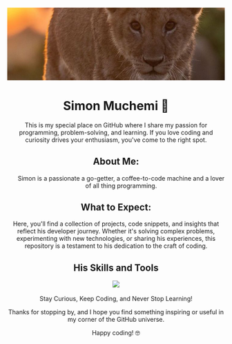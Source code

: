 ![](lion_cub.jpeg)

<h1 align="center">Simon Muchemi 🦁</h1>
<!DOCTYPE html>
<html>
<body>
    <p align="center">This is my special place on GitHub where I share my passion for programming, problem-solving, and learning. If you love coding and curiosity drives your enthusiasm, you've come to the right spot.</p>

   <h2 align="center">About Me:</h2>
   <ul style="list-style-position: inside;">
       <p align="center">
           Simon is a passionate a go-getter, a coffee-to-code machine and a lover of all thing programming.</p>
   </ul>

   <h2 align="center">What to Expect:</h2>
   <p align="center">Here, you'll find a collection of projects, code snippets, and insights that reflect his developer journey. Whether it's solving complex problems, experimenting with new technologies, or sharing his experiences, this repository is a testament to his dedication to the craft of coding.</p>
   <h2 align="center"> His Skills and Tools</h2>
<p align="center">
  <a href="https://skillicons.dev">
    <img src="https://skillicons.dev/icons?i=js,html,css,react,vite,firebase,java,mysql,git,github,vscode&perline=7" />
  </a>
</p>

   <p align="center">Stay Curious, Keep Coding, and Never Stop Learning!</p>

  <p align="center">Thanks for stopping by, and I hope you find something inspiring or useful in my corner of the GitHub universe.</p>

  <p align="center">Happy coding! 🤓</p>

</body>
</html>
